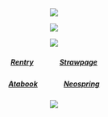 ⠀<div align="center">

![](https://files.catbox.moe/5emk2r.png)

![](https://komarev.com/ghpvc/?username=angelmatic&color=909a92&style=flat&label=𓈒&base=6390)

![](https://files.catbox.moe/dydps0.gif)
##### [Rentry](https://rentry.co/Cazas-Gratiae)ㅤㅤㅤㅤ[Strawpage](https://sealkit.straw.page/)
##### [Atabook](https://don.atabook.org/)ㅤㅤㅤㅤ[Neospring](https://neospring.org/@p.ai.nter/_app/warning)

 
![](https://files.catbox.moe/ck4c3l.png)
